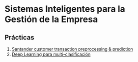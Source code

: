 # Sistemas Inteligentes para la Gestión de la Empresa

## Prácticas

1. [Santander customer transaction preprocessing & prediction](https://github.com/gomezportillo/SIGE)
2. [Deep Learning para multi-clasificación](https://github.com/gomezportillo)
